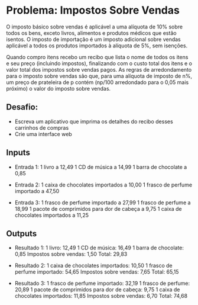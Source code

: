 
# Problema: Impostos Sobre Vendas

O imposto básico sobre vendas é aplicável a uma alíquota de 10% sobre todos os bens, exceto livros, alimentos e produtos médicos que estão isentos. O imposto de importação é um imposto adicional sobre vendas aplicável a todos os produtos importados à alíquota de 5%, sem isenções.

Quando compro itens recebo um recibo que lista o nome de todos os itens e seu preço (incluindo impostos), finalizando com o custo total dos itens e o valor total dos impostos sobre vendas pagos. As regras de arredondamento para o imposto sobre vendas são que, para uma alíquota de imposto de n%, um preço de prateleira de p contém (np/100 arredondado para o 0,05 mais próximo) o valor do imposto sobre vendas.

## Desafio:
- Escreva um aplicativo que imprima os detalhes do recibo desses carrinhos de compras
- Crie uma interface web

## Inputs
- Entrada 1: 1 livro a 12,49 1 CD de música a 14,99 1 barra de chocolate a 0,85

- Entrada 2: 1 caixa de chocolates importados a 10,00 1 frasco de perfume importado a 47,50

- Entrada 3: 1 frasco de perfume importado a 27,99 1 frasco de perfume a 18,99 1 pacote de comprimidos para dor de cabeça a 9,75 1 caixa de chocolates importados a 11,25

## Outputs
- Resultado 1: 1 livro: 12,49 1 CD de música: 16,49 1 barra de chocolate: 0,85 Impostos sobre vendas: 1,50 Total: 29,83

- Resultado 2: 1 caixa de chocolates importados: 10,50 1 frasco de perfume importado: 54,65 Impostos sobre vendas: 7,65 Total: 65,15

- Resultado 3: 1 frasco de perfume importado: 32,19 1 frasco de perfume: 20,89 1 pacote de comprimidos para dor de cabeça: 9,75 1 caixa de chocolates importados: 11,85 Impostos sobre vendas: 6,70 Total: 74,68

